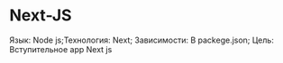 # Next-JS
Язык: Node js;Технология: Next; Зависимости: В packege.json; Цель: Вступительное app Next js
